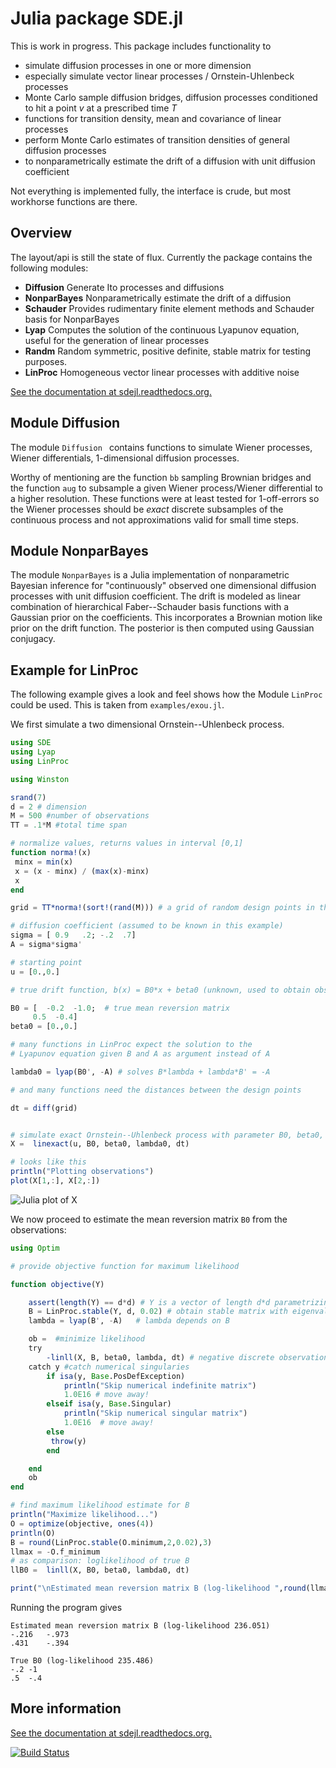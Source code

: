 Julia package SDE.jl 
====================

This is work in progress. This package includes functionality to

* simulate diffusion processes in one or more dimension
* especially simulate vector linear processes / Ornstein-Uhlenbeck processes
* Monte Carlo sample diffusion bridges, diffusion processes conditioned to hit a point *v* at a prescribed time *T*
* functions for transition density, mean and covariance of linear processes
* perform Monte Carlo estimates of transition densities of general diffusion processes
* to nonparametrically estimate the drift of a diffusion with unit diffusion coefficient

Not everything is implemented fully, the interface is crude, but most workhorse functions are there.

Overview
--------

The layout/api is still the state of flux. Currently the package contains the following modules:

- **Diffusion**            Generate Ito processes and diffusions
- **NonparBayes**          Nonparametrically estimate the drift of a diffusion
- **Schauder**             Provides rudimentary finite element methods and Schauder basis for NonparBayes
- **Lyap**                 Computes the solution of the continuous Lyapunov equation, useful for the generation of linear processes
- **Randm**                Random symmetric, positive definite, stable matrix for testing purposes.
- **LinProc**              Homogeneous vector linear processes with additive noise

[See the documentation at sdejl.readthedocs.org.](https://sdejl.readthedocs.org)



Module Diffusion
----------------

The module `Diffusion ` contains functions to simulate Wiener processes, Wiener differentials, 
1-dimensional diffusion processes.

Worthy of mentioning are the function ``bb`` sampling Brownian bridges and the function `aug` to subsample a given Wiener process/Wiener differential 
to a higher resolution. These functions were at least tested for 1-off-errors so the Wiener processes should be *exact* 
discrete subsamples of the continuous process and not approximations valid for small time steps.


Module NonparBayes
------------------

The module  `NonparBayes` is a Julia implementation of nonparametric Bayesian inference for
"continuously" observed one dimensional diffusion processes with unit diffusion coefficient. The drift 
is modeled as linear combination of hierarchical Faber--Schauder basis functions with a Gaussian prior 
on the coefficients. This incorporates a Brownian motion like prior on the drift function. The posterior is
then computed using Gaussian conjugacy.



Example for LinProc
-------------------

The following example gives a look and feel shows how the Module `LinProc` could be used. This is taken from `examples/exou.jl`.

We first simulate a two dimensional Ornstein--Uhlenbeck process.

```julia
using SDE
using Lyap
using LinProc

using Winston

srand(7)
d = 2 # dimension
M = 500 #number of observations
TT = .1*M #total time span

# normalize values, returns values in interval [0,1]
function norma!(x)
 minx = min(x)
 x = (x - minx) / (max(x)-minx)
 x
end

grid = TT*norma!(sort!(rand(M))) # a grid of random design points in the interval [0, TT]

# diffusion coefficient (assumed to be known in this example)
sigma = [ 0.9   .2; -.2  .7] 
A = sigma*sigma'

# starting point
u = [0.,0.] 

# true drift function, b(x) = B0*x + beta0 (unknown, used to obtain observations)

B0 = [  -0.2  -1.0;  # true mean reversion matrix
	 0.5  -0.4]
beta0 = [0.,0.] 

# many functions in LinProc expect the solution to the 
# Lyapunov equation given B and A as argument instead of A 

lambda0 = lyap(B0', -A) # solves B*lambda + lambda*B' = -A

# and many functions need the distances between the design points

dt = diff(grid) 


# simulate exact Ornstein--Uhlenbeck process with parameter B0, beta0, A (lambda0)
X =  linexact(u, B0, beta0, lambda0, dt)

# looks like this
println("Plotting observations")
plot(X[1,:], X[2,:])

```
![Julia plot of X](https://raw.github.com/mschauer/SDE.jl/master/doc/exou.jl.png)

We now proceed to estimate the mean reversion matrix `B0` from the observations:

```julia
using Optim

# provide objective function for maximum likelihood

function objective(Y)

	assert(length(Y) == d*d) # Y is a vector of length d*d parametrizing all stable matrices B	
	B = LinProc.stable(Y, d, 0.02) # obtain stable matrix with eigenvalues with real part < 0.02 corresponding to numbers in Y
	lambda = lyap(B', -A)	# lambda depends on B

	ob =  #minimize likelihood
	try
		-linll(X, B, beta0, lambda, dt) # negative discrete observations loglikelihood
	catch y #catch numerical singularies
		if isa(y, Base.PosDefException)
			println("Skip numerical indefinite matrix")
			1.0E16 # move away! 			
		elseif isa(y, Base.Singular)
			println("Skip numerical singular matrix")
			1.0E16	# move away!		
		else 
		 throw(y)
		end

	end
	ob
end

# find maximum likelihood estimate for B
println("Maximize likelihood...") 
O = optimize(objective, ones(4))
println(O)
B = round(LinProc.stable(O.minimum,2,0.02),3)
llmax = -O.f_minimum
# as comparison: loglikelihood of true B
llB0 =  linll(X, B0, beta0, lambda0, dt)

print("\nEstimated mean reversion matrix B (log-likelihood ",round(llmax,3),")\n",round(B,3), "\nTrue B0 (log-likelihood ", round(llB0,3),")\n",B0 )
```

Running the program gives
```
Estimated mean reversion matrix B (log-likelihood 236.051)
-.216	-.973
.431	-.394

True B0 (log-likelihood 235.486)
-.2	-1
.5	-.4
```

More information
----------------

[See the documentation at sdejl.readthedocs.org.](https://sdejl.readthedocs.org)

[![Build Status](https://api.travis-ci.org/mschauer/SDE.jl.png)](https://travis-ci.org/mschauer/SDE.jl)
